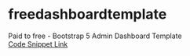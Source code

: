 # freedashboardtemplate
Paid to free - Bootstrap 5 Admin Dashboard Template<br>
[Code Snippet Link
](https://therichpost.com/paid-to-free-bootstrap-5-admin-dashboard-template/)
